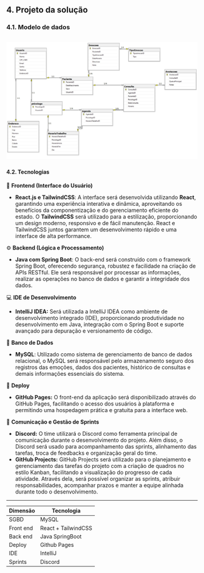## 4. Projeto da solução

### 4.1. Modelo de dados


![Modelo relacional](images/ModeloDedadosPsiPlus.jpeg "Modelo Relacional.")
---

#### 4.2. Tecnologias

🔧 **Frontend (Interface do Usuário)**

- **React.js e TailwindCSS**: A interface será desenvolvida utilizando **React**, garantindo uma experiência interativa e dinâmica, aproveitando os benefícios da componentização e do gerenciamento eficiente do estado. O **TailwindCSS** será utilizado para a estilização, proporcionando um design moderno, responsivo e de fácil manutenção. React e TailwindCSS juntos garantem um desenvolvimento rápido e uma interface de alta performance.

⚙️ **Backend (Lógica e Processamento)**

- **Java com Spring Boot**: O back-end será construído com o framework Spring Boot, oferecendo segurança, robustez e facilidade na criação de APIs RESTful. Ele será responsável por processar as informações, realizar as operações no banco de dados e garantir a integridade dos dados.

💻 **IDE de Desenvolvimento**

- **IntelliJ IDEA:** Será utilizada a IntelliJ IDEA como ambiente de desenvolvimento integrado (IDE), proporcionando produtividade no desenvolvimento em Java, integração com o Spring Boot e suporte avançado para depuração e versionamento de código.

💾 **Banco de Dados**

- **MySQL**: Utilizado como sistema de gerenciamento de banco de dados relacional, o MySQL será responsável pelo armazenamento seguro dos registros das emoções, dados dos pacientes, histórico de consultas e demais informações essenciais do sistema.

🚀 **Deploy** 

- **GitHub Pages:** O front-end da aplicação será disponibilizado através do GitHub Pages, facilitando o acesso dos usuários à plataforma e permitindo uma hospedagem prática e gratuita para a interface web.

🧩 **Comunicação e Gestão de Sprints**

- **Discord:** O time utilizará o Discord como ferramenta principal de comunicação durante o desenvolvimento do projeto. Além disso, o Discord será usado para acompanhamento das sprints, alinhamento das tarefas, troca de feedbacks e organização geral do time.
- **GitHub Projects:** GitHub Projects será utilizado para o planejamento e gerenciamento das tarefas do projeto com a criação de quadros no estilo Kanban, facilitando a visualização do progresso de cada atividade. Através dela, será possível organizar as sprints, atribuir responsabilidades, acompanhar prazos e manter a equipe alinhada durante todo o desenvolvimento.

---

| **Dimensão**   | **Tecnologia**  |
| ---            | ---             |
| SGBD           | MySQL           |
| Front end      | React + TailwindCSS |
| Back end       | Java SpringBoot |
| Deploy         | Github Pages    |
| IDE            | IntelliJ        |
| Sprints        | Discord         |
